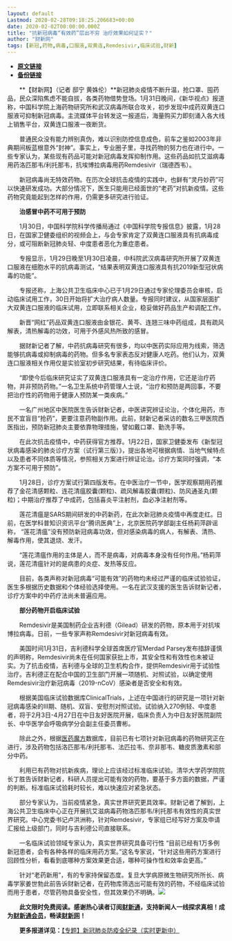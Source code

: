 ```yaml
---
layout: default
Lastmod: 2020-02-28T09:18:25.206683+00:00
date: 2020-02-02T00:00:00.000Z
title: "抗新冠病毒“有效药”层出不穷 治疗效果如何证实？"
author: "财新网"
tags: [新冠,药物,病毒,口服液,双黄连,Remdesivir,临床试验,财新]
---
```


* [**原文链接**](http://www.caixin.com/2020-02-02/101510543.html)
* [**备份链接**](https://web.archive.org/web/20200203160811/http://www.caixin.com/2020-02-02/101510543.html)


　　**【财新网】（记者 邸宁 黄姝伦）**新冠肺炎疫情不断升温，抢口罩、囤药品，民众深陷焦虑不能自拔，各类药物借势登场。1月31日晚间，《新华视点》报道称，中国科学院上海药物研究所和武汉病毒所联合攻关，初步发现中成药双黄连口服液可抑制新冠病毒。主流媒体平台转发这一报道后，海量购买力即刻涌入各大线上销售平台，双黄连口服液一夜断货。

　　普通民众没有能力辨别真伪，难以识别防控信息成色，前车之鉴如2003年非典期间板蓝根意外“封神”。事实上，专业圈子里，寻找药物的努力也在进行中。一些专家认为，某些现有药品可能对新冠病毒发挥抑制作用。这些药品如抗艾滋病毒用药洛匹那韦/利托那韦，抗埃博拉病毒用药Remdesivir（瑞德西韦）。

　　新冠病毒尚无特效药物。在历次全球抗击疫情的实践中，也鲜有“灵丹妙药”可以快速研发成功。大部分情况下，医生只能用已经面世的“老药”对抗新疫情。这些药物究竟能起到怎样的作用，仍需更多研究进行验证。

　　**治感冒中药不可用于预防**

　　1月30日，中国科学院科学传播局通过《中国科学院专报信息》披露，1月28日，在国家卫健委组织的视频会上，与会专家肯定了双黄连口服液具有抗病毒成分，或可阻断新冠肺炎轻、中度患者恶化为重症患者。

　　专报显示，1月29日晚至1月30日凌晨，中科院武汉病毒研究所开展了双黄连口服液在细胞水平的抗病毒测试，“结果表明双黄连口服液具有抗2019新型冠状病毒的功能”。

　　专报还称，上海公共卫生临床中心已于1月29日通过专家伦理委员会审核，启动临床试用工作，30日开始将扩大治疗病人数量。专报同时建议，从国家层面扩大双黄连口服液的临床试用，立即联系相关企业，稳妥做好药品生产和调配工作。

　　新晋“网红”药品双黄连口服液由金银花、黄芩、连翘三味中药组成，具有疏风解表，清热解毒的功效，可用于外感风热所致的感冒。

　　据财新记者了解，中药抗病毒研究有很多，均以中医药实际应用为线索，筛选能够抗病毒或抑制病毒的药物。但多名专家表态反对健康人吃药。他们认为，双黄连口服液相关作用仅是实验室初步研究结果，有待临床评价。

　　“即使今后临床研究证实了双黄连口服液具有一定治疗作用，它还是治疗药物，并非预防药物。”一名卫生系统中药管理人士说，“治疗和预防是两回事，不要把治疗性的药物用于健康人预防某一类疾病。”

　　一名广州地区中医院医生告诉财新记者，中医讲究辨证论治，个体化用药，市民不宜盲目“抢药”，更要注意药物副作用。此前，财新记者采访的数名三甲医院西医指出，预防新冠肺炎主要依靠物理措施，譬如戴口罩、勤洗手等。

　　在此次抗击疫情中，中药获得官方推荐。1月22日，国家卫健委发布《新型冠状病毒感染的肺炎诊疗方案（试行第三版）》，提出各地可根据病情、当地气候特点以及患者不同体质等情况，参照相关方案进行辨证论治。诊疗方案同时强调，“本方案不可用于预防”。

　　1月28日，诊疗方案试行第四版发布。在中医治疗一节中，医学观察期用药推荐了金花清感颗粒、连花清瘟胶囊(颗粒)、疏风解毒胶囊(颗粒)、防风通圣丸(颗粒)；中期治疗推荐了中成药，包括喜炎平注射剂，血必净注射剂等。

　　莲花清瘟是SARS期间研发的中药新药，在此次新冠肺炎疫情中再度走红。日前，在医学科普知识资讯平台“腾讯医典”上，北京医院药学部副主任杨莉萍辟谣称， “莲花清瘟”没有预防新冠病毒功效，但对感染病毒的病人，有解表、清热、解毒作用，使其退烧、发汗。

　　“莲花清瘟作用的主体是人，而不是病毒，对病毒本身没有任何作用。”杨莉萍说，莲花清瘟针对的是病患的炎症、发热等反应。

　　目前，各类声称对新冠病毒“可能有效”的药物均未经过严谨的临床试验验证，医生多根据历史数据和个体经验选择使用。一名在武汉支援的医生告诉财新记者，诊疗方案中的中药疗法尚未普遍应用。

　　**部分药物开启临床试验**

　　Remdesivir是美国制药企业吉利德（Gilead）研发的药物，原本用于对抗埃博拉病毒。日前，一些专家声称Remdesivir对新冠病毒有效。

　　美国时间1月31日，吉利德科学全球首席医疗官Merdad Parsey发布措辞谨慎的声明称，Remdesivir尚未在任何国家获批上市，其安全性和有效性也未被证实。为了抗击疫情，吉利德与全球的卫生机构合作，提供Remdesivir用于试验性治疗。吉利德正在配合中国的卫生部门开展一项随机、对照试验，以确定使用Remdesivir治疗新冠病毒（2019-nCoV）感染者是否安全和有效。

　　根据美国临床试验数据库ClinicalTrials，上述在中国进行的研究是一项针对新冠病毒感染的III期、随机、双盲、安慰剂对照试验。试验纳入270例轻、中度患者，将于2月3日-4月27日在中日友好医院开展，临床负责人为中日友好医院副院长、中华医学会呼吸病学分会副主任委员曹彬。

　　除此之外，根据[医药魔方](http://search.caixin.com/search/%E5%8C%BB%E8%8D%AF%E9%AD%94%E6%96%B9.html)数据库，目前已有七项针对新冠病毒的药物研究正在进行，涉及药物包括洛匹那韦/利托那韦、法匹拉韦、奈非那韦、糖皮质激素和部分中药。

　　利用已有药物对抗新疾病，理论上应该经过标准临床试验。清华大学药学院院长丁胜告诉财新记者，科研人员提出可能有效的药物，要基于多方面的数据，严谨的判断。标准临床试验耗时较长，难以快速应对紧急状态。

　　部分专家认为，当前疫情紧急，真实世界研究更具效率。财新记者了解到，上海公共卫生临床中心正在开展抗艾滋病毒药物洛匹那韦/利托那韦有效性的真实世界研究。中心党委书记卢洪洲称，针对Remdesivir，专家组已经写好方案及申请汇报给上级部门，同时与吉利德公司直接联系。

　　一名临床试验领域专家认为，真实世界研究具备可行性 “目前已经有1万多例新冠患者，会有各种各样的临床用药方案。”这名专家说，“针对这些用药方案进行回顾性分析，看看到底哪种方案效果更合适，哪种可操作性和效率会更高。”

　　针对“老药新用”，有的专家持保留态度。复旦大学病原微生物研究所所长、病毒学家姜世勃此前告诉财新记者，在药物库筛选出可能有效的药物，不经临床试验而用于患者，尽管药物具备安全性，但其效果仍不明确。[![](/images/post/d02a42d9cb3dec9320e5f550278911c7.ico)](http://www.caixin.com/2020-02-02/101510543.html)

　　**此文限时免费阅读。感谢热心读者订阅[财新通](http://mall.caixin.com/mall/web/product/product.html?id=733&originReferrer=appfree&channelSource=appfree)，支持新闻人一线探求真相！成为[财新通会员](http://mall.caixin.com/mall/web/list/list.html?type=127&originReferrer=appfree&channelSource=appfree)，畅读[财新网](https://datayi.cn/1lnZaaidYRRn)！**

　　**更多报道详见：**[【专题】新冠肺炎防疫全纪录（实时更新中）](http://m.app.caixin.com/m_topic_detail/1473.html)

